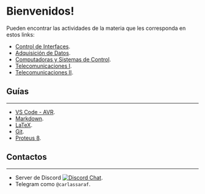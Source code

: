 # Bienvenidos! 
Pueden encontrar las actividades de la materia que les corresponda en estos links:

- [Control de Interfaces](ise4/README.md).
- [Adquisición de Datos](ise5/README.md).
- [Computadoras y Sistemas de Control](aysm6/README.md).
- [Telecomunicaciones I](teleco1/README.md).
- [Telecomunicaciones II](teleco2/README.md).

## Guías
---
- [VS Code - AVR](guides/VS%20Code%20-%20AVR.md).
- [Markdown](https://guides.github.com/pdfs/markdown-cheatsheet-online.pdf).
- [LaTeX](https://en.wikibooks.org/wiki/LaTeX/Mathematics).
- [Git](https://education.github.com/git-cheat-sheet-education.pdf).
- [Proteus 8](guides/proteus.md).

## Contactos
---
- Server de Discord [![Discord Chat](https://img.shields.io/discord/789588051303202916.svg)](https://discord.gg/fCmFrq3Wc8).
- Telegram como `@carlassaraf`.